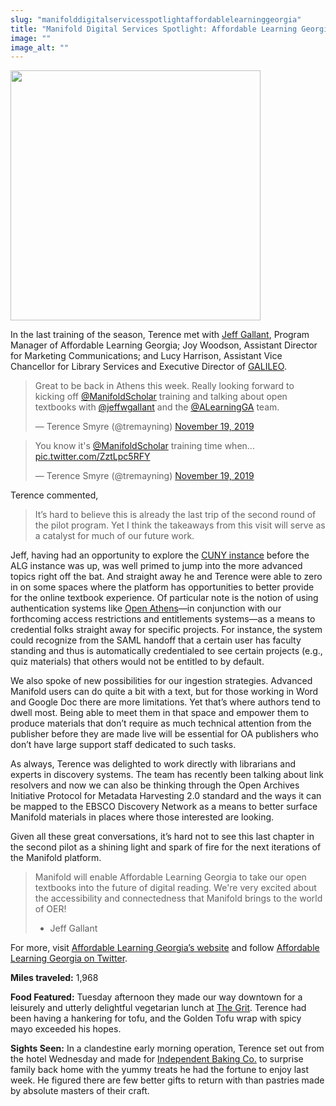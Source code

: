 ```yaml
---
slug: "manifolddigitalservicesspotlightaffordablelearninggeorgia"
title: "Manifold Digital Services Spotlight: Affordable Learning Georgia"
image: ""
image_alt: ""
---
```


<!--truncate-->

<img src="/img/blog/legacy_wp/2019/11/AffordableGAgopher.jpg" alt="" class="wp-image-670" width="400" height="400" />

In the last training of the season, Terence met with [Jeff Gallant](https://twitter.com/jeffwgallant), Program Manager of Affordable Learning Georgia; Joy Woodson, Assistant Director for Marketing Communications; and Lucy Harrison, Assistant Vice Chancellor for Library Services and Executive Director of [GALILEO](https://twitter.com/galileolibrary).

> Great to be back in Athens this week. Really looking forward to kicking off [@ManifoldScholar](https://twitter.com/ManifoldScholar?ref_src=twsrc%5Etfw) training and talking about open textbooks with [@jeffwgallant](https://twitter.com/jeffwgallant?ref_src=twsrc%5Etfw) and the [@ALearningGA](https://twitter.com/ALearningGA?ref_src=twsrc%5Etfw) team.
>
> — Terence Smyre (@tremayning) [November 19, 2019](https://twitter.com/tremayning/status/1196769198657196034?ref_src=twsrc%5Etfw)

> You know it's [@ManifoldScholar](https://twitter.com/ManifoldScholar?ref_src=twsrc%5Etfw) training time when... [pic.twitter.com/ZztLpc5RFY](https://t.co/ZztLpc5RFY)
>
> — Terence Smyre (@tremayning) [November 19, 2019](https://twitter.com/tremayning/status/1196785882105352194?ref_src=twsrc%5Etfw)

Terence commented,

> It’s hard to believe this is already the last trip of the second round of the pilot program. Yet I think the takeaways from this visit will serve as a catalyst for much of our future work.

Jeff, having had an opportunity to explore the [CUNY instance](https://cuny.manifoldapp.org/) before the ALG instance was up, was well primed to jump into the more advanced topics right off the bat. And straight away he and Terence were able to zero in on some spaces where the platform has opportunities to better provide for the online textbook experience. Of particular note is the notion of using authentication systems like [Open Athens](https://www.openathens.net/)—in conjunction with our forthcoming access restrictions and entitlements systems—as a means to credential folks straight away for specific projects. For instance, the system could recognize from the SAML handoff that a certain user has faculty standing and thus is automatically credentialed to see certain projects (e.g., quiz materials) that others would not be entitled to by default.

We also spoke of new possibilities for our ingestion strategies. Advanced Manifold users can do quite a bit with a text, but for those working in Word and Google Doc there are more limitations. Yet that’s where authors tend to dwell most. Being able to meet them in that space and empower them to produce materials that don’t require as much technical attention from the publisher before they are made live will be essential for OA publishers who don’t have large support staff dedicated to such tasks.

As always, Terence was delighted to work directly with librarians and experts in discovery systems. The team has recently been talking about link resolvers and now we can also be thinking through the Open Archives Initiative Protocol for Metadata Harvesting 2.0 standard and the ways it can be mapped to the EBSCO Discovery Network as a means to better surface Manifold materials in places where those interested are looking.

Given all these great conversations, it’s hard not to see this last chapter in the second pilot as a shining light and spark of fire for the next iterations of the Manifold platform.

> Manifold will enable Affordable Learning Georgia to take our open textbooks into the future of digital reading. We're very excited about the accessibility and connectedness that Manifold brings to the world of OER!
>
> - Jeff Gallant

For more, visit [Affordable Learning Georgia’s website](https://www.affordablelearninggeorgia.org/) and follow [Affordable Learning Georgia on Twitter](https://twitter.com/ALearningGA).

**Miles traveled:** 1,968

**Food Featured:** Tuesday afternoon they made our way downtown for a leisurely and utterly delightful vegetarian lunch at [The Grit](https://www.thegrit.com/). Terence had been having a hankering for tofu, and the Golden Tofu wrap with spicy mayo exceeded his hopes.&nbsp;&nbsp;

**Sights Seen:** In a clandestine early morning operation, Terence set out from the hotel Wednesday and made for [Independent Baking Co.](http://independentbaking.com/) to surprise family back home with the yummy treats he had the fortune to enjoy last week. He figured there are few better gifts to return with than pastries made by absolute masters of their craft.
